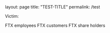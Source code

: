 layout: page
title: "TEST-TITLE"
permalink: /test

Victim: 

FTX employees
FTX customers
FTX share holders